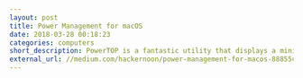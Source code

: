 ```yaml
---
layout: post
title: Power Management for macOS
date: 2018-03-28 00:18:23
categories: computers
short_description: PowerTOP is a fantastic utility that displays a minimalist monitor for background activity in the terminal, but unfortunately it only exists for Linux systems.
external_url: //medium.com/hackernoon/power-management-for-macos-88855c01aea3
---
```

